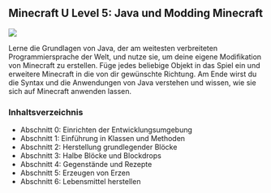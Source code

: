 ## Minecraft U Level 5: Java und Modding Minecraft

![](images/level5.png)

Lerne die Grundlagen von Java, der am weitesten verbreiteten Programmiersprache der Welt, und nutze sie, um deine eigene Modifikation von Minecraft zu erstellen. Füge jedes beliebige Objekt in das Spiel ein und erweitere Minecraft in die von dir gewünschte Richtung. Am Ende wirst du die Syntax und die Anwendungen von Java verstehen und wissen, wie sie sich auf Minecraft anwenden lassen.

### Inhaltsverzeichnis

* Abschnitt 0: Einrichten der Entwicklungsumgebung
* Abschnitt 1: Einführung in Klassen und Methoden
* Abschnitt 2: Herstellung grundlegender Blöcke
* Abschnitt 3: Halbe Blöcke und Blockdrops
* Abschnitt 4: Gegenstände und Rezepte 
* Abschnitt 5: Erzeugen von Erzen
* Abschnitt 6: Lebensmittel herstellen

